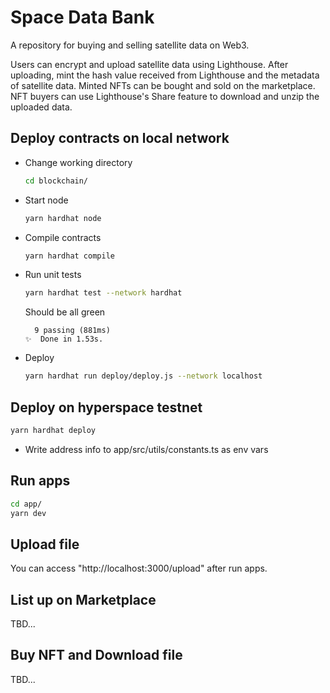 # Space Data Bank

A repository for buying and selling satellite data on Web3.

Users can encrypt and upload satellite data using Lighthouse. After uploading, mint the hash value received from Lighthouse and the metadata of satellite data. Minted NFTs can be bought and sold on the marketplace. NFT buyers can use Lighthouse's Share feature to download and unzip the uploaded data.

## Deploy contracts on local network

- Change working directory

  ```sh
  cd blockchain/
  ```

- Start node

  ```sh
  yarn hardhat node
  ```

- Compile contracts

  ```sh
  yarn hardhat compile
  ```

- Run unit tests

  ```sh
  yarn hardhat test --network hardhat
  ```

  Should be all green

  ```
    9 passing (881ms)
  ✨  Done in 1.53s.
  ```

- Deploy

  ```sh
  yarn hardhat run deploy/deploy.js --network localhost
  ```

## Deploy on hyperspace testnet

```sh
yarn hardhat deploy
```

- Write address info to app/src/utils/constants.ts as env vars

## Run apps

```sh
cd app/
yarn dev
```

## Upload file

You can access "http://localhost:3000/upload" after run apps.

## List up on Marketplace

TBD...

## Buy NFT and Download file

TBD...
